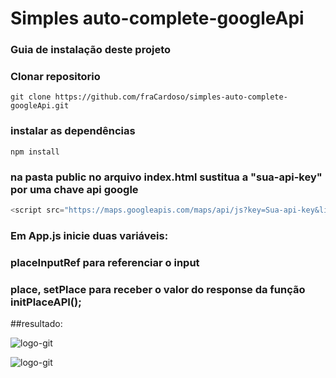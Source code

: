 # Simples auto-complete-googleApi

### Guia de instalação deste projeto
### Clonar repositorio
```
git clone https://github.com/fraCardoso/simples-auto-complete-googleApi.git
```
### instalar as dependências
```
npm install
```

### na pasta public no arquivo index.html sustitua a "sua-api-key" por uma chave api google 
```js
<script src="https://maps.googleapis.com/maps/api/js?key=Sua-api-key&libraries=places"></script>
```
### Em App.js inicie duas variáveis:
### placeInputRef para referenciar o input
### place, setPlace para receber o valor do response da função initPlaceAPI();

##resultado:

![logo-git](https://firebasestorage.googleapis.com/v0/b/mapear-veiculo.appspot.com/o/logo%2FIMG_20220502_134506998.jpg?alt=media&token=86be7af4-2c8b-4fa2-b54e-6972307b6184)

![logo-git](https://firebasestorage.googleapis.com/v0/b/mapear-veiculo.appspot.com/o/logo%2FIMG_20220502_134613235.jpg?alt=media&token=a9a0f44d-2733-45b8-8068-b91d42b1c88d)







